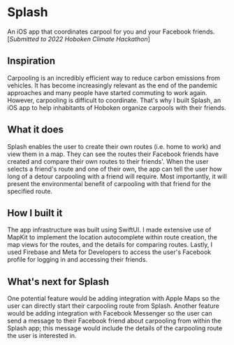 # Splash

 An iOS app that coordinates carpool for you and your Facebook friends.
[*Submitted to 2022 Hoboken Climate Hackathon*]

## Inspiration

Carpooling is an incredibly efficient way to reduce carbon emissions from vehicles. It has become increasingly relevant as the end of the pandemic approaches and many people have started commuting to work again. However, carpooling is difficult to coordinate. That's why I built Splash, an iOS app to help inhabitants of Hoboken organize carpools with their friends.

## What it does

Splash enables the user to create their own routes (i.e. home to work) and view them in a map. They can see the routes their Facebook friends have created and compare their own routes to their friends'. When the user selects a friend's route and one of their own, the app can tell the user how long of a detour carpooling with a friend will require. Most importantly, it will present the environmental benefit of carpooling with that friend for the specified route.

## How I built it

The app infrastructure was built using SwiftUI. I made extensive use of MapKit to implement the location autocomplete within route creation, the map views for the routes, and the details for comparing routes. Lastly, I used Firebase and Meta for Developers to access the user's Facebook profile for logging in and accessing their friends.

## What's next for Splash

One potential feature would be adding integration with Apple Maps so the user can directly start their carpooling route from Splash. Another feature would be adding integration with Facebook Messenger so the user can send a message to their Facebook friend about carpooling from within the Splash app; this message would include the details of the carpooling route the user is interested in.
